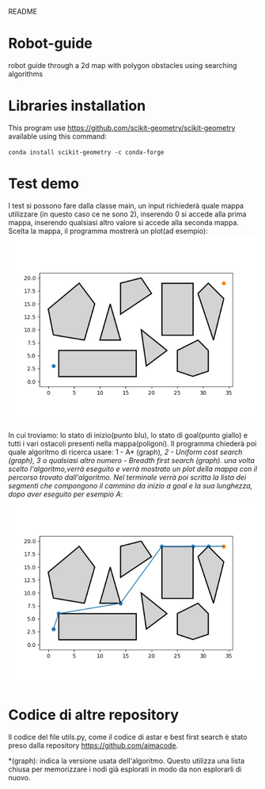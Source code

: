 README

# Robot-guide
robot guide through a 2d map with polygon obstacles using searching algorithms

# Libraries installation
This program use  https://github.com/scikit-geometry/scikit-geometry available using this command:

`conda install scikit-geometry -c conda-forge`

# Test demo
I test si possono fare dalla classe main, un input richiederà quale mappa utilizzare (in questo caso ce ne sono 2), inserendo 0 si accede alla prima mappa, inserendo qualsiasi altro valore si accede alla seconda mappa. Scelta la mappa, il programma  mostrerà un plot(ad esempio):
![Figure_1.png](Figure_1.png)

In cui troviamo: lo stato di inizio(punto blu), lo stato di goal(punto giallo) e tutti i vari ostacoli presenti nella mappa(poligoni). Il programma chiederà poi quale algoritmo di ricerca usare: 1 - A* (graph)*, 2 - Uniform cost search (graph), 3 o qualsiasi altro numero - Breadth first search (graph). una volta scelto l'algoritmo,verrà eseguito e verrà mostrato un plot della mappa con il percorso trovato dall'algoritmo. Nel terminale verrà poi scritta la lista dei segmenti che compongono il cammino da inizio a goal e la sua lunghezza,
dopo aver eseguito per esempio A*:
![Figure_2.png](Figure_2.png)

# Codice di altre repository
Il codice del file utils.py, come il codice di astar e best first search è stato preso dalla repository https://github.com/aimacode.

*(graph): indica la versione usata dell'algoritmo. Questo utilizza una lista chiusa per memorizzare i nodi già esplorati in modo da non esplorarli di nuovo.
